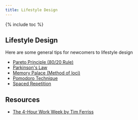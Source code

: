 ```yaml
---
title: Lifestyle Design
---
```


{% include toc %}

## Lifestyle Design
Here are some general tips for newcomers to lifestyle design
- [Pareto Principle (80/20 Rule)](https://en.wikipedia.org/wiki/Pareto_principle)
- [Parkinson's Law](https://en.wikipedia.org/wiki/Parkinson%27s_law)
- [Memory Palace (Method of loci)](https://en.wikipedia.org/wiki/Method_of_loci)
- [Pomodoro Technique](https://en.wikipedia.org/wiki/Pomodoro_Technique)
- [Spaced Repetition](https://en.wikipedia.org/wiki/Spaced_repetition)

## Resources
* [The 4-Hour Work Week by Tim Ferriss](https://smile.amazon.com/4-Hour-Workweek-Expanded-Updated-Cutting-Edge-ebook/dp/B002WE46UW/)
